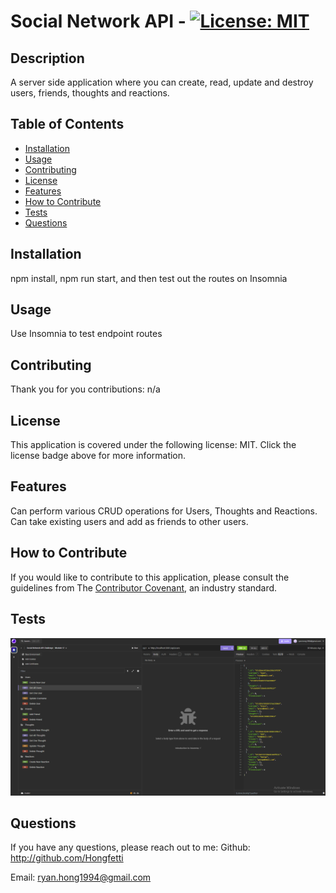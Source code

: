# Social Network API - [![License: MIT](https://img.shields.io/badge/License-MIT-yellow.svg)](https://opensource.org/license/MIT)
## Description

A server side application where you can create, read, update and destroy users, friends, thoughts and reactions.

## Table of Contents 

- [Installation](#installation)
- [Usage](#usage)
- [Contributing](#contributing)
- [License](#license)
- [Features](#features)
- [How to Contribute](#how-to-contribute)
- [Tests](#tests)
- [Questions](#questions)

## Installation

npm install, npm run start, and then test out the routes on Insomnia

## Usage

Use Insomnia to test endpoint routes

## Contributing

Thank you for you contributions:
n/a

## License

This application is covered under the following license: MIT.
Click the license badge above for more information.

## Features

Can perform various CRUD operations for Users, Thoughts and Reactions. Can take existing users and add as friends to other users.

## How to Contribute

If you would like to contribute to this application, please consult the guidelines from The [Contributor Covenant](https://www.contributor-covenant.org/), an industry standard.

## Tests

![Alt text](./src/assets/images/Insomnia-SS-SocialNetworkAPI.PNG)

## Questions

If you have any questions, please reach out to me:
Github: http://github.com/Hongfetti

Email: ryan.hong1994@gmail.com